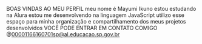 BOAS VINDAS AO MEU PERFIL 
meu nome é Mayumi Ikuno 
estou estudando na Alura 
estou me desenvolvendo na linguagem JavaScript
utilizo esse espaço para minha organização e compartilhamento dos meus projetos desenvolvidos 
VOCÊ PODE ENTRAR EM CONTATO COMIGO
@00001166160701sp@al.educacao.sp.gov.br
